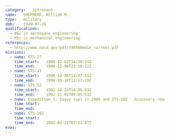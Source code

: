```yaml
---
category:	astronaut
name:	SHEPHERD, William M.
type:	military
dob:	1949-07-26
qualifications:
  - BSc in aerospace engineering
  - MSc in mechanical engineering
references:
  - http://www.nasa.gov/pdf/740566main_current.pdf
missions:
  - name: STS-27
    time_start:   1988-12-02T14:30:34Z
    time_end:     1988-12-06T23:36:12Z
  - name: STS-41
    time_start:   1990-10-06T11:47:15Z
    time_end:     1990-10-10T13:57:19Z
  - name: STS-52
    time_start:   1992-10-22T14:05:53Z
    time_end:     1992-11-01T09:05:53Z
  - name: Expedition 1: Soyuz (up) in 2000 and STS-102 ' Discovery (down)
    time_start:   
    time_end:     
  - name: STS-102
    time_start:   
    time_end:     2001-03-21T07:33:07Z
evas:
---
```

